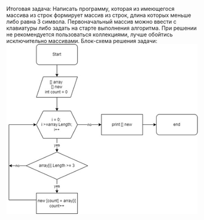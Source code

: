 Итоговая задача: Написать программу, которая из имеющегося массива из строк формирует массив из строк, длина которых меньше либо равна 3 символа. Первоначальный массив можно ввести с клавиатуры либо задать на старте выполнения алгоритма.  При решении не рекомендуется пользоваться коллекциями, лучше обойтись исключительно массивами. 
Блок-схема решения задачи: ![Блок-схема](FinalTask.jpg)